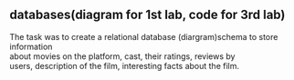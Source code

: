 ## databases(diagram for 1st lab, code for 3rd lab)

The task was to create a relational database (diargram)schema to store information</br>
about movies on the platform, cast, their ratings, reviews by</br> 
users, description of the film, interesting facts about the film.</br>
